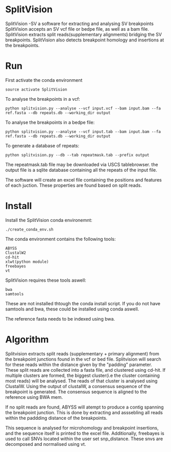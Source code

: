 # SplitVision
SplitVision -SV a software for extracting and analysing SV breakpoints
SplitVision accepts an SV vcf file or bedpe file, as well as a bam file. SplitVision extracts split reads(supplementary alignments) bridging the SV breakpoints. SplitVision also detects breakpoint homology and insertions at the breakpoints.

# Run

First activate the conda environment

    source activate SplitVision

To analyse the breakpoints in a vcf:

    python splitvision.py --analyse --vcf input.vcf --bam input.bam --fa ref.fasta --db repeats.db --working_dir output

To analyse the breakpoints in a bedpe file:

    python splitvision.py --analyse --vcf input.tab --bam input.bam --fa ref.fasta --db repeats.db --working_dir output

To generate a database of repeats:

    python splitvision.py --db --tab repeatmask.tab --prefix output

The repeatmask.tab file may be downloaded via USCS tablebrowser. the output file is a sqlite database containing all the repeats of the input file.

The software will create an excel file containing the positions and features of each juction. These properties are found based on split reads.

# Install

Install the SplitVision conda environemnt:

    ./create_conda_env.sh


The conda environment contains the following tools:

    ABYSS
    ClustalW2
    cd-hit
    xlwt(python module)
    freebayes
    vt

SplitVision requires these tools aswell:

    bwa
    samtools

These are not installed thtough the conda install script. If you do not have samtools and bwa, these could be installed using conda aswell.

The reference fasta needs to be indexed using bwa.

# Algorithm
Splitvision extracts split reads (supplementary + primary alignment) from the breakpoint junctions found in the vcf or bed file. Splitvision will search for these reads within the distance given by the "padding" parameter. These split reads are collected into a fasta file, and clustered using cd-hit. If multiple clusters are formed, the biggest cluster(i.e the cluster containing most reads) will be analysed. The reads of that cluster is analysed using ClustalW. Using the output of clustalW, a consensus sequence of the breakpoint is generated. The consensus sequence is aligned to the reference using BWA mem.

If no split reads are found, ABYSS will atempt to produce a contig spanning the  breakpoint junction. This is done by extracting and asssebling all reads within the paddding distance of the breakpoints.

This sequence is analysed for microhomology and breakpoint insertions, and the sequence itself is printed to the excel file.
Additionally, freebayes is used to call SNVs located within the user set snp_distance. These snvs are decomposed and normalised using vt.

